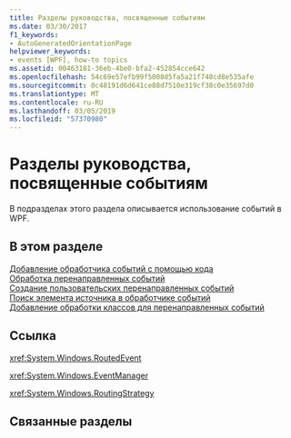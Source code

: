 ```yaml
---
title: Разделы руководства, посвященные событиям
ms.date: 03/30/2017
f1_keywords:
- AutoGeneratedOrientationPage
helpviewer_keywords:
- events [WPF], how-to topics
ms.assetid: 00463181-36eb-4be0-bfa2-452854cce642
ms.openlocfilehash: 54c69e57efb99f5008d5fa5a21f748cd8e535afe
ms.sourcegitcommit: 0c48191d6d641ce88d7510e319cf38c0e35697d0
ms.translationtype: MT
ms.contentlocale: ru-RU
ms.lasthandoff: 03/05/2019
ms.locfileid: "57370980"
---
```

# <a name="events-how-to-topics"></a>Разделы руководства, посвященные событиям
В подразделах этого раздела описывается использование событий в WPF.  
  
## <a name="in-this-section"></a>В этом разделе  
 [Добавление обработчика событий с помощью кода](how-to-add-an-event-handler-using-code.md)  
 [Обработка перенаправленных событий](how-to-handle-a-routed-event.md)  
 [Создание пользовательских перенаправленных событий](how-to-create-a-custom-routed-event.md)  
 [Поиск элемента источника в обработчике событий](how-to-find-the-source-element-in-an-event-handler.md)  
 [Добавление обработки классов для перенаправленных событий](how-to-add-class-handling-for-a-routed-event.md)  
  
## <a name="reference"></a>Ссылка  
 <xref:System.Windows.RoutedEvent>  
  
 <xref:System.Windows.EventManager>  
  
 <xref:System.Windows.RoutingStrategy>  
  
## <a name="related-sections"></a>Связанные разделы
